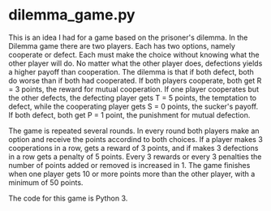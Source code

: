 # dilemma_game.py
This is an idea I had for a game based on the prisoner's dilemma. In the Dilemma game there are two players. Each has two options, namely cooperate or defect. Each must make the choice without knowing what the other player will do. No matter what the other player does, defections yields a higher payoff than cooperation. The dilemma is that if both defect, both do worse than if both had cooperated. If both players cooperate, both get R = 3 points, the reward for mutual cooperation. If one player cooperates but the other defects, the defecting player gets T = 5 points, the temptation to defect, while the cooperating player gets S = 0 points, the sucker's payoff. If both defect, both get P = 1 point, the punishment for mutual defection.

The game is repeated several rounds. In every round both players make an option and receive the points accordind to both choices. If a player makes 3 cooperations in a row, gets a reward of 3 points, and if makes 3 defections in a row gets a penalty of 5 points. Every 3 rewards or every 3 penalties the number of points added or removed is increased in 1. The game finishes when one player gets 10 or more points more than the other player, with a minimum of 50 points.

The code for this game is Python 3.
